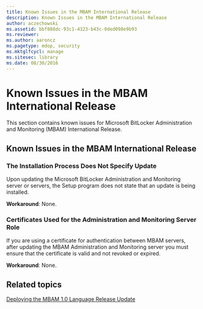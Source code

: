 ```yaml
---
title: Known Issues in the MBAM International Release
description: Known Issues in the MBAM International Release
author: aczechowski
ms.assetid: bbf888dc-93c1-4323-b43c-0ded098e9b93
ms.reviewer:
ms.author: aaroncz
ms.pagetype: mdop, security
ms.mktglfcycl: manage
ms.sitesec: library
ms.date: 08/30/2016
---
```



# Known Issues in the MBAM International Release

This section contains known issues for Microsoft BitLocker Administration and Monitoring (MBAM) International Release.

## Known Issues in the MBAM International Release

### The Installation Process Does Not Specify Update

Upon updating the Microsoft BitLocker Administration and Monitoring server or servers, the Setup program does not state that an update is being installed.

**Workaround**: None.

### Certificates Used for the Administration and Monitoring Server Role

If you are using a certificate for authentication between MBAM servers, after updating the MBAM Administration and Monitoring server you must ensure that the certificate is valid and not revoked or expired.

**Workaround**: None.

## Related topics

[Deploying the MBAM 1.0 Language Release Update](deploying-the-mbam-10-language-release-update.md)

 

 





